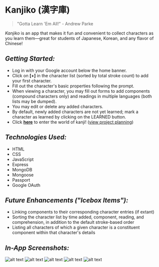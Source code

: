 # **Kanjiko (漢字庫)**
> "Gotta Learn 'Em All!" - Andrew Parke

*Kanjiko* is an app that makes it fun and convenient to collect characters as you learn them—great for students of Japanese, Korean, and any flavor of Chinese!

## *Getting Started:*
* Log in with your Google account below the home banner.
* Click on **[+]** in the character list (sorted by total stroke count) to add your first character.
* Fill out the character's basic properties following the prompt.
* When viewing a character, you may fill out forms to add components (compound characters only) and readings in multiple languages (both lists may be dumped).
* You may edit or delete any added characters.
* By default, newly added characters are not yet learned; mark a character as learned by clicking on the LEARNED button.
* Click [**here**](https://kanjiko.herokuapp.com/) to enter the world of kanji! ([view project planning](https://trello.com/b/qMRaUG0T/kanjiko))

## *Technologies Used:*
* HTML
* CSS
* JavaScript
* Express
* MongoDB
* Mongoose
* Passport
* Google OAuth

## *Future Enhancements ("Icebox Items"):*
* Linking components to their corresponding character entries (if extant)
* Sorting the character list by time added, component, reading, and comprehension, in addition to the default stroke-based order
* Listing all characters of which a given character is a constituent component within that character's details

## *In-App Screenshots:*
![alt text](https://i.imgur.com/Nib4mcs.png)
![alt text](https://i.imgur.com/7TqA3D9.png)
![alt text](https://i.imgur.com/sWQkrlL.png)
![alt text](https://i.imgur.com/Bwm521M.png)
![alt text](https://i.imgur.com/PJEjoMp.png)